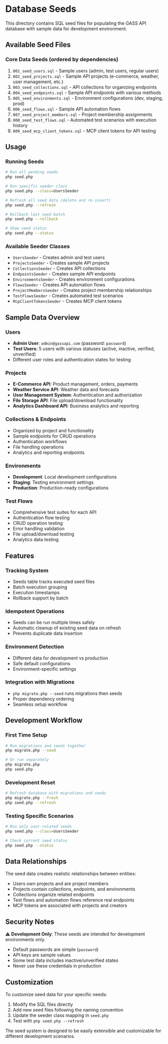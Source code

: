 # Database Seeds

This directory contains SQL seed files for populating the GASS API database with sample data for development environment.

## Available Seed Files

### Core Data Seeds (ordered by dependencies)
1. `001_seed_users.sql` - Sample users (admin, test users, regular users)
2. `002_seed_projects.sql` - Sample API projects (e-commerce, weather, user management, etc.)
3. `003_seed_collections.sql` - API collections for organizing endpoints
4. `004_seed_endpoints.sql` - Sample API endpoints with various methods
5. `005_seed_environments.sql` - Environment configurations (dev, staging, prod)
6. `006_seed_flows.sql` - Sample API automation flows
7. `007_seed_project_members.sql` - Project membership assignments
8. `008_seed_test_flows.sql` - Automated test scenarios with execution history
9. `009_seed_mcp_client_tokens.sql` - MCP client tokens for API testing

## Usage

### Running Seeds

```bash
# Run all pending seeds
php seed.php

# Run specific seeder class
php seed.php --class=UsersSeeder

# Refresh all seed data (delete and re-insert)
php seed.php --refresh

# Rollback last seed batch
php seed.php --rollback

# Show seed status
php seed.php --status
```

### Available Seeder Classes

- `UsersSeeder` - Creates admin and test users
- `ProjectsSeeder` - Creates sample API projects
- `CollectionsSeeder` - Creates API collections
- `EndpointsSeeder` - Creates sample API endpoints
- `EnvironmentsSeeder` - Creates environment configurations
- `FlowsSeeder` - Creates API automation flows
- `ProjectMembersSeeder` - Creates project membership relationships
- `TestFlowsSeeder` - Creates automated test scenarios
- `McpClientTokensSeeder` - Creates MCP client tokens

## Sample Data Overview

### Users
- **Admin User**: `admin@gassapi.com` (password: `password`)
- **Test Users**: 5 users with various statuses (active, inactive, verified, unverified)
- Different user roles and authentication states for testing

### Projects
- **E-Commerce API**: Product management, orders, payments
- **Weather Service API**: Weather data and forecasts
- **User Management System**: Authentication and authorization
- **File Storage API**: File upload/download functionality
- **Analytics Dashboard API**: Business analytics and reporting

### Collections & Endpoints
- Organized by project and functionality
- Sample endpoints for CRUD operations
- Authentication workflows
- File handling operations
- Analytics and reporting endpoints

### Environments
- **Development**: Local development configurations
- **Staging**: Testing environment settings
- **Production**: Production-ready configurations

### Test Flows
- Comprehensive test suites for each API
- Authentication flow testing
- CRUD operation testing
- Error handling validation
- File upload/download testing
- Analytics data testing

## Features

### Tracking System
- Seeds table tracks executed seed files
- Batch execution grouping
- Execution timestamps
- Rollback support by batch

### Idempotent Operations
- Seeds can be run multiple times safely
- Automatic cleanup of existing seed data on refresh
- Prevents duplicate data insertion

### Environment Detection
- Different data for development vs production
- Safe default configurations
- Environment-specific settings

### Integration with Migrations
- `php migrate.php --seed` runs migrations then seeds
- Proper dependency ordering
- Seamless setup workflow

## Development Workflow

### First Time Setup
```bash
# Run migrations and seeds together
php migrate.php --seed

# Or run separately
php migrate.php
php seed.php
```

### Development Reset
```bash
# Refresh database with migrations and seeds
php migrate.php --fresh
php seed.php --refresh
```

### Testing Specific Scenarios
```bash
# Run only user-related seeds
php seed.php --class=UsersSeeder

# Check current seed status
php seed.php --status
```

## Data Relationships

The seed data creates realistic relationships between entities:
- Users own projects and are project members
- Projects contain collections, endpoints, and environments
- Collections organize related endpoints
- Test flows and automation flows reference real endpoints
- MCP tokens are associated with projects and creators

## Security Notes

⚠️ **Development Only**: These seeds are intended for development environments only.
- Default passwords are simple (`password`)
- API keys are sample values
- Some test data includes inactive/unverified states
- Never use these credentials in production

## Customization

To customize seed data for your specific needs:
1. Modify the SQL files directly
2. Add new seed files following the naming convention
3. Update the seeder class mapping in `seed.php`
4. Test with `php seed.php --refresh`

The seed system is designed to be easily extensible and customizable for different development scenarios.